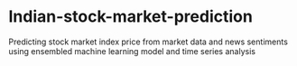 # Indian-stock-market-prediction
Predicting stock market index price from market data and news sentiments using ensembled machine learning model and time series analysis
